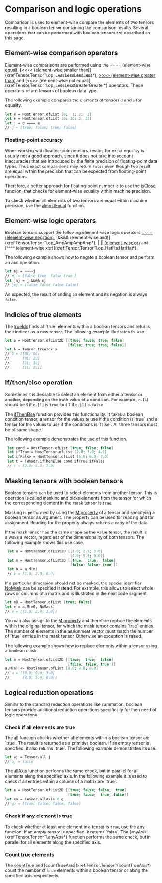 # Comparison and logic operations

Comparison is used to element-wise compare the elements of two tensors resulting in a boolean tensor containing the comparison results.
Several operations that can be performed with boolean tensors are described on this page.

## Element-wise comparison operators
Element-wise comparisons are performed using the [==== (element-wise equal)](xref:Tensor.Tensor`1.op_EqualsEqualsEqualsEquals*), [<<<< (element-wise smaller than)](xref:Tensor.Tensor`1.op_LessLessLessLess*), [>>>> (element-wise greater than)](xref:Tensor.Tensor`1.op_GreaterGreaterGreaterGreater*) and [<<>> (element-wise not equal)](xref:Tensor.Tensor`1.op_LessLessGreaterGreater*) operators.
These operators return tensors of boolean data type.

The following example compares the elements of tensors `d` and `e` for equality.
```fsharp
let d = HostTensor.ofList [0;  1; 2;  3]
let e = HostTensor.ofList [0; 10; 2; 30]
let j = d ==== e
// j = [true; false; true; false]
```

### Floating-point accuracy
When working with floating-point tensors, testing for exact equality is usually not a good approach, since it does not take into account inaccuracies that are introduced by the finite precision of floating-point data types.
Thus exact comparisions may return `false` even though two result are equal within the precision that can be expected from floating-point operations.

Therefore, a better approach for floating-point number is to use the [isClose](xref:Tensor.Tensor`1.isClose*) function, that checks for element-wise equality within machine precision.

To check whether all elements of two tensors are equal within machine precision, use the [almostEqual](xref:Tensor.Tensor`1.almostEqual*) function.


## Element-wise logic operators
Boolean tensors support the following element-wise logic operators [~~~~ (element-wise negation)](xref:Tensor.Tensor`1.op_TwiddleTwiddleTwiddleTwiddle*), [&&&& (element-wise and)](xref:Tensor.Tensor`1.op_AmpAmpAmpAmp*),  [|||| (element-wise or)](xref:Tensor.Tensor`1.op_BarBarBarBar*) and [^^^^ (element-wise xor)](xref:Tensor.Tensor`1.op_HatHatHatHat*).

The following example shows how to negate a boolean tensor and perform an and operation.

```fsharp
let nj = ~~~~j
// nj = [false true  false true ]
let jnj = j &&&& nj
// jnj = [false false false false]
```

As expected, the result of anding an element and its negation is always `false`.

## Indicies of true elements
The [trueIdx](xref:Tensor.Tensor`1.trueIdx*) finds all `true` elements within a boolean tensors and returns their indices as a new tensor.
The following example illustrates its use.

```fsharp
let a = HostTensor.ofList2D [[true; false; true; false]
                             [false; true; true; false]]
let b = Tensor.trueIdx a
// b = [[0L; 0L]
//      [0L; 2L]
//      [1L; 1L]
//      [1L; 2L]]
```

## If/then/else operation
Sometimes it is desirable to select an element from either a tensor or another, depending on the truth value of a condition.
For example, `r.[1]` should be `5` if `c.[1]` is `true`, but `7` if `c.[1]` is `false`.

The [ifThenElse](xref:Tensor.Tensor`1.ifThenElse*) function provides this functionality.
It takes a boolean condition tensor, a tensor for the values to use if the condition is `true` and a tensor for the values to use if the conditions is `false`.
All three tensors must be of same shape.

The following example demonstrates the use of this function.

```fsharp
 let cond = HostTensor.ofList [true; false; false]
 let ifTrue = HostTensor.ofList [2.0; 3.0; 4.0]
 let ifFalse = HostTensor.ofList [5.0; 6.0; 7.0]
 let t = Tensor.ifThenElse cond ifTrue ifFalse
 // t = [2.0; 6.0; 7.0]
```

## Masking tensors with boolean tensors
Boolean tensors can be used to select elements from another tensor.
This is operation is called masking and picks elements from the tensor for which the corresponding element in the mask tensor is `true`.

Masking is performed by using the [M property](xref:Tensor.Tensor`1.M*) of a tensor and specifying a boolean tensor as argument.
The property can be used for reading and for assignment.
Reading for the property always returns a copy of the data.

If the mask tensor has the same shape as the value tensor, the result is always a vector, regardless of the dimensionality of both tensors.
The following example shows this use case.

```fsharp
 let a = HostTensor.ofList2D [[1.0; 2.0; 3.0]
                              [4.0; 5.0; 6.0]]
 let m = HostTensor.ofList2D [[true;  true;  false]
                              [false; false; true ]]
 let b = a.M(m)
 // b = [1.0; 2.0; 6.0]
```

If a particular dimension should not be masked, the special identifier [NoMask](xref:Tensor.TensorVal.NoMask()) can be specified instead.
For example, this allows to select whole rows or columns of a matrix and is illustrated in the next code segment.

```fsharp
let m0 = HostTensor.ofList [true; false]
let e = a.M(m0, NoMask)
// e = [[1.0; 2.0; 3.0]]
```

You can also assign to the [M property](xref:Tensor.Tensor`1.M*) and therefore replace the elements within the original tensor, for which the mask tensor contains `true` entries.
The number of elements in the assignment vector must match the number of `true` entries in the mask tensor.
Otherwise an exception is raised.

The following example shows how to replace elements within a tensor using a boolean mask.

```fsharp
let m = HostTensor.ofList2D [[true;  true;  false]
                             [false; false; true ]]
a.M(m) <- HostTensor.ofList [8.0; 9.0; 0.0]
// a = [[8.0; 9.0; 3.0]
//      [4.0; 5.0; 0.0]]
```

## Logical reduction operations
Similar to the standard reduction operations like summation, boolean tensors provide additional reduction operations specifically for then need of logic operations.

### Check if all elements are true
The [all](xref:Tensor.Tensor`1.all*) function checks whether all elements within a boolean tensor are `true`.
The result is returned as a primitive boolean.
If an empty tensor is specified, it also returns `true`.
The following example demonstrates its use.

```fsharp
let aj = Tensor.all j
// aj = false
```

The [allAxis](xref:Tensor.Tensor`1.allAxis*) function performs the same check, but in parallel for all elements along the specified axis.
In the following example it is used to check if all entries within a column of a matrix are `true`.

```fsharp
let g = HostTensor.ofList2D [[true; false; false;  true]
                             [true; false;  true; false]]
let ga = Tensor.allAxis 0 g
// ga = [true; false; false; false]
```

### Check if any element is true
To check whether at least one element in a tensor is `true`, use the [any](xref:Tensor.Tensor`1.any*) function.
If an empty tensor is specified, it returns `false`.
The [anyAxis](xref:Tensor.Tensor`1.anyAxis*) function performs the same check, but in parallel for all elements along the specified axis.

### Count true elements
The [countTrue](xref:Tensor.Tensor`1.countTrue*) and [countTrueAxis](xref:Tensor.Tensor`1.countTrueAxis*) count the number of `true` elements within a boolean tensor or along the specified axis respectively.

